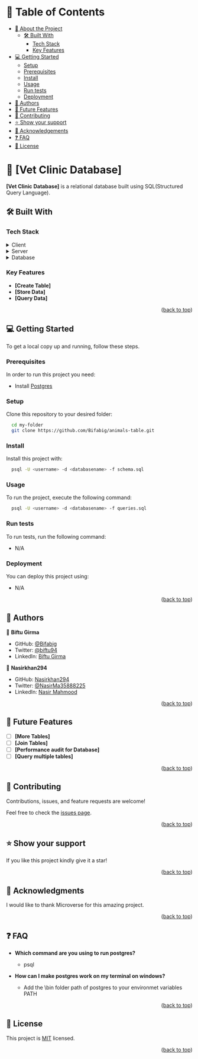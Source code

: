 # 📗 Table of Contents

- [📖 About the Project](#about-project)
  - [🛠 Built With](#built-with)
    - [Tech Stack](#tech-stack)
    - [Key Features](#key-features)
- [💻 Getting Started](#getting-started)
  - [Setup](#setup)
  - [Prerequisites](#prerequisites)
  - [Install](#install)
  - [Usage](#usage)
  - [Run tests](#run-tests)
  - [Deployment](#triangular_flag_on_post-deployment)
- [👥 Authors](#authors)
- [🔭 Future Features](#future-features)
- [🤝 Contributing](#contributing)
- [⭐️ Show your support](#support)
- [🙏 Acknowledgements](#acknowledgements)
- [❓ FAQ](#faq)
- [📝 License](#license)

<!-- PROJECT DESCRIPTION -->

# 📖 [Vet Clinic Database] <a name="about-project"></a>

**[Vet Clinic Database]** is a relational database built using SQL(Structured Query Language).

## 🛠 Built With <a name="built-with"></a>

### Tech Stack <a name="tech-stack"></a>

<details>
  <summary>Client</summary>
  <ul>
    <li><a href="#">none</a></li>
  </ul>
</details>

<details>
  <summary>Server</summary>
  <ul>
    <li><a href="#">none</a></li>
  </ul>
</details>

<details>
<summary>Database</summary>
  <ul>
    <li><a href="https://www.postgresql.org/">PostgreSQL</a></li>
  </ul>
</details>

<!-- Features -->

### Key Features <a name="key-features"></a>

- **[Create Table]**
- **[Store Data]**
- **[Query Data]**

<p align="right">(<a href="#readme-top">back to top</a>)</p>

<!-- GETTING STARTED -->

## 💻 Getting Started <a name="getting-started"></a>

To get a local copy up and running, follow these steps.

### Prerequisites

In order to run this project you need:

- Install [Postgres](https://www.postgresql.org/)

### Setup

Clone this repository to your desired folder:

```sh
  cd my-folder
  git clone https://github.com/Bifabig/animals-table.git
```

### Install

Install this project with:

```sh
  psql -U <username> -d <databasename> -f schema.sql
```

### Usage

To run the project, execute the following command:

```sh
  psql -U <username> -d <databasename> -f queries.sql
```

### Run tests

To run tests, run the following command:

- N/A

### Deployment

You can deploy this project using:

- N/A

<p align="right">(<a href="#readme-top">back to top</a>)</p>

<!-- AUTHORS -->

## 👥 Authors <a name="authors"></a>

👤 **Biftu Girma**

- GitHub: [@Bifabig](https://github.com/Bifabig)
- Twitter: [@biftu94](https://twitter.com/biftu94)
- LinkedIn: [Biftu Girma](https://www.linkedin.com/in/biftu-girma/)

👤 **Nasirkhan294**

- GitHub: [Nasirkhan294](https://github.com/Nasirkhan294)
- Twitter: [@NasirMa35888225](https://twitter.com/NasirMa35888225)
- LinkedIn: [Nasir Mahmood](https://www.linkedin.com/in/nasirmahd/)

<p align="right">(<a href="#readme-top">back to top</a>)</p>

<!-- FUTURE FEATURES -->

## 🔭 Future Features <a name="future-features"></a>

- [ ] **[More Tables]**
- [ ] **[Join Tables]**
- [ ] **[Performance audit for Database]**
- [ ] **[Query multiple tables]**

<p align="right">(<a href="#readme-top">back to top</a>)</p>

<!-- CONTRIBUTING -->

## 🤝 Contributing <a name="contributing"></a>

Contributions, issues, and feature requests are welcome!

Feel free to check the [issues page](../../issues/).

<p align="right">(<a href="#readme-top">back to top</a>)</p>

<!-- SUPPORT -->

## ⭐️ Show your support <a name="support"></a>

If you like this project kindly give it a star!

<p align="right">(<a href="#readme-top">back to top</a>)</p>

<!-- ACKNOWLEDGEMENTS -->

## 🙏 Acknowledgments <a name="acknowledgements"></a>

I would like to thank Microverse for this amazing project.

<p align="right">(<a href="#readme-top">back to top</a>)</p>

<!-- FAQ (optional) -->

## ❓ FAQ <a name="faq"></a>

- **Which command are you using to run postgres?**

  - psql

- **How can I make postgres work on my terminal on windows?**

  - Add the \bin folder path of postgres to your environmet variables PATH

<p align="right">(<a href="#readme-top">back to top</a>)</p>

<!-- LICENSE -->

## 📝 License <a name="license"></a>

This project is [MIT](./LICENSE) licensed.

<p align="right">(<a href="#readme-top">back to top</a>)</p>
